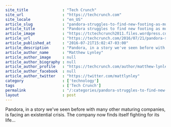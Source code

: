 ```yaml
---
site_title               : "Tech Crunch"
site_url                 : "https://techcrunch.com"
site_locale              : "en_US"
article_slug             : "pandora-struggles-to-find-new-footing-as-music-streaming-becomes-commoditized"
article_title            : "Pandora struggles to find new footing as music streaming becomes commoditized"
article_image            : "https://tctechcrunch2011.files.wordpress.com/2016/07/music-apps-spotify-pandora.jpg?w=764&h=400&crop=1"
article_url              : "https://techcrunch.com/2016/07/21/pandora-struggles-to-find-new-footing-as-music-streaming-becomes-commoditized/"
article_published_at     : "2016-07-21T15:02:47-03:00"
article_description      : "Pandora, in a story we've seen before with many other maturing companies, is facing an existential crisis. The company now finds itself fighting for its life..."
article_author_name      : "Matthew Lynley"
article_author_image     : null
article_author_biography : null
article_author_profile   : "https://techcrunch.com/author/matthew-lynley/"
article_author_facebook  : null
article_author_twitter   : "https://twitter.com/mattlynley"
category                 : ['technology']
tags                     : ['Tech Crunch']
permalink                : "/:categories/pandora-struggles-to-find-new-footing-as-music-streaming-becomes-commoditized/"
layout                   : post
---
```


Pandora, in a story we've seen before with many other maturing companies, is facing an existential crisis. The company now finds itself fighting for its life...
